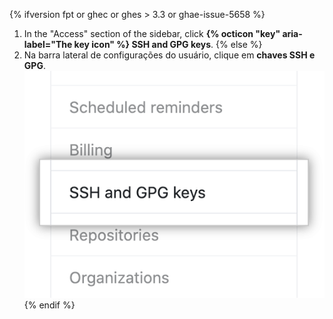 {% ifversion fpt or ghec or ghes > 3.3 or ghae-issue-5658 %}
1. In the "Access" section of the sidebar, click **{% octicon "key" aria-label="The key icon" %} SSH and GPG keys**.
{% else %}
1. Na barra lateral de configurações do usuário, clique em **chaves SSH e GPG**. ![Chaves de autenticação](/assets/images/help/settings/settings-sidebar-ssh-keys.png)
{% endif %}
